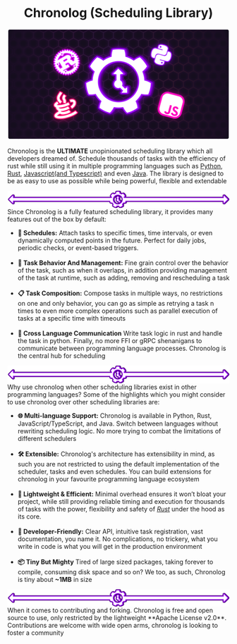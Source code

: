<h1 align="center">Chronolog (Scheduling Library)</h1>
<img src="assets/Chronolog Banner.png" />

Chronolog is the **ULTIMATE** unopinionated scheduling library which all developers dreamed of.
Schedule thousands of tasks with the efficiency of rust while still using it in multiple programming languages
such as <u>Python</u>, <u>Rust</u>, <u>Javascript(and Typescript)</u> and even <u>Java</u>. The library is designed to be
as easy to use as possible while being powerful, flexible and extendable

<img align="center" src="assets/Chronolog Divider.png" />
Since Chronolog is a fully featured scheduling library, it provides many features out of the box by default:

- **📅 Schedules:** Attach tasks to specific times, time intervals, or even dynamically computed points 
in the future. Perfect for daily jobs, periodic checks, or event-based triggers.
<br /> <br />
- **🔄 Task Behavior And Management:** Fine grain control over the behavior of the task, such as when it overlaps, in addition
providing management of the task at runtime, such as adding, removing and rescheduling a task
<br /> <br />
- **📋 Task Composition:** Compose tasks in multiple ways, no restrictions on one and only behavior, you can go
as simple as retrying a task n times to even more complex operations such as parallel execution of tasks at a specific
time with timeouts
<br /> <br />
- **📡 Cross Language Communication** Write task logic in rust and handle the task in python. Finally, no more
FFI or gRPC shenanigans to communicate between programming language processes. Chronolog is the central hub for scheduling

<img align="center" src="assets/Chronolog Divider.png" />
Why use chronolog when other scheduling libraries exist in other programming languages? Some of the highlights which
you might consider to use chronolog over other scheduling libraries are:

- **🌐 Multi-language Support:** Chronolog is available in Python, Rust, JavaScript/TypeScript, and Java. 
Switch between languages without rewriting scheduling logic. No more trying to combat the limitations of different 
schedulers
<br /> <br />
- **🛠️ Extensible:** Chronolog's architecture has extensibility in mind, as such you are not restricted to using the
default implementation of the scheduler, tasks and even schedules. You can build extensions for chronolog in your favourite
programming language ecosystem
<br /> <br />
- **🚀 Lightweight & Efficient:** Minimal overhead ensures it won’t bloat your project, while still providing reliable 
timing and execution for thousands of tasks with the power, flexibility and safety of <u>_Rust_</u> under the hood as
its core.
<br /> <br />
- **🔧 Developer-Friendly:** Clear API, intuitive task registration, vast documentation, you name it. No complications, 
no trickery, what you write in code is what you will get in the production environment
<br /><br />
- **📦 Tiny But Mighty** Tired of large sized packages, taking forever to compile, consuming disk space and so on? We too,
as such, Chronolog is tiny about **~1MB** in size
<img align="center" src="assets/Chronolog Divider.png" />
When it comes to contributing and forking. Chronolog is free and open source to use, only restricted by the lightweight
**Apache License v2.0**. Contributions are welcome with wide open arms, chronolog is looking to foster a community